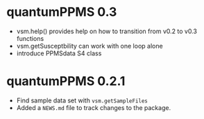 # quantumPPMS 0.3

* vsm.help() provides help on how to transition from v0.2 to v0.3 functions
* vsm.getSusceptbility can work with one loop alone
* introduce PPMSdata S4 class

# quantumPPMS 0.2.1

* Find sample data set with `vsm.getSampleFiles`
* Added a `NEWS.md` file to track changes to the package.
